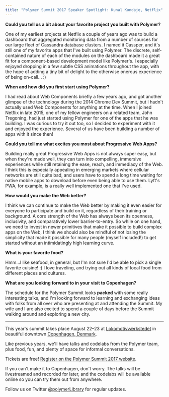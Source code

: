 ```yaml
---
title: "Polymer Summit 2017 Speaker Spotlight: Kunal Kundaje, Netflix"
---
```


**Could you tell us a bit about your favorite project you built with Polymer?**

One of my earliest projects at Netflix a couple of years ago was to build a dashboard that aggregated monitoring data from a number of sources for our large fleet of Cassandra database clusters. I named it Cassper, and it's still one of my favorite apps that I've built using Polymer. The discrete, self-contained nature of each of the modules on the dashboard made it a great fit for a component-based development model like Polymer's. I especially enjoyed dropping in a few subtle CSS animations throughout the app, with the hope of adding a tiny bit of delight to the otherwise onerous experience of being on-call... :)

**When and how did you first start using Polymer?**

I had read about Web Components briefly a few years ago, and got another glimpse of the technology during the 2014 Chrome Dev Summit, but I hadn't actually used Web Components for anything at the time. When I joined Netflix in late 2015, one of my fellow engineers on a related team, John Tregoning, had just started using Polymer for one of the apps that he was building. I was curious to try it out too, so I decided to experiment with it and enjoyed the experience. Several of us have been building a number of apps with it since then!

**Could you tell me what excites you most about Progressive Web Apps?**

Building really great Progressive Web Apps is not always super easy, but when they're made well, they can turn into compelling, immersive experiences while still retaining the ease, reach, and immediacy of the Web. I think this is especially appealing in emerging markets where cellular networks are still quite bad, and users have to spend a long time waiting for native mobile apps to download before even being able to use them. Lyft's PWA, for example, is a really well implemented one that I've used.

**How would you make the Web better?**

I think we can continue to make the Web better by making it even easier for everyone to participate and build on it, regardless of their training or background. A core strength of the Web has always been its openness, inclusivity, and comparatively lower barrier-to-entry. So while on one hand, we need to invest in newer primitives that make it possible to build complex apps on the Web, I think we should also be mindful of not losing the simplicity that made it possible for many people (myself included!) to get started without an intimidatingly high learning curve.

**What is your favorite food?**

Hmm...I like seafood, in general, but I'm not sure I'd be able to pick a single favorite cuisine! :) I love traveling, and trying out all kinds of local food from different places and cultures.

**What are you looking forward to in your visit to Copenhagen?**

The schedule for the Polymer Summit looks **packed** with some really interesting talks, and I'm looking forward to learning and exchanging ideas with folks from all over who are presenting at and attending the Summit. My wife and I are also excited to spend a couple of days before the Summit walking around and exploring a new city.

-----

This year's summit takes place August 22–23 at [Lokomotivværkstedet](http://www.lvcph.dk/index-eng.html) in beautiful downtown [Copenhagen, Denmark](https://goo.gl/maps/pgFPsEkRRcS2).

Like previous years, we'll have talks and codelabs from the Polymer team, plus food, fun, and plenty of space for informal conversations.

Tickets are free! [Register on the Polymer Summit 2017 website](https://summit.polymer-project.org/).

If you can't make it to Copenhagen, don't worry. The talks will be livestreamed and recorded for later, and the codelabs will be available online so you can try them out from anywhere.

Follow us on Twitter [@polymerLibrary](https://twitter.com/polymerLibrary) for regular updates.
